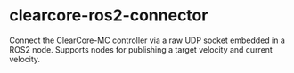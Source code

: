 # clearcore-ros2-connector

Connect the ClearCore-MC controller via a raw UDP socket embedded in a ROS2 node. Supports nodes for publishing a target velocity and current velocity.
